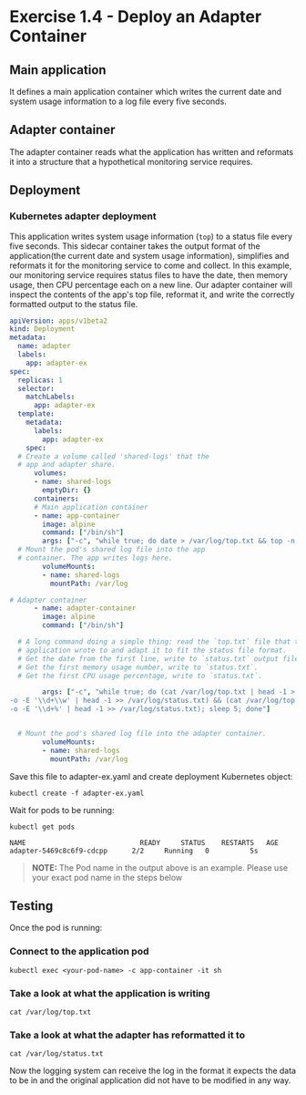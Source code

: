 # Exercise 1.4 - Deploy an Adapter Container

## Main application
It defines a main application container which writes the current date and system usage information to a log file every five seconds. 
## Adapter container 
The adapter container reads what the application has written and reformats it into a structure that a hypothetical monitoring service requires.

## Deployment
### Kubernetes adapter deployment
This application writes system usage information (`top`) to a status file every five seconds. This sidecar container takes the output format of the application(the current date and system usage information), simplifies and reformats it for the monitoring service to come and collect. In this example, our monitoring service requires status files to have the date, then memory usage, then CPU percentage each on a new line. Our adapter container will inspect the contents of the app's top file, reformat it, and write the correctly formatted output to the status file.


```yaml
apiVersion: apps/v1beta2
kind: Deployment
metadata:
  name: adapter
  labels:
    app: adapter-ex
spec:
  replicas: 1
  selector:
    matchLabels:
      app: adapter-ex
  template:
    metadata:
      labels:
        app: adapter-ex
    spec:
  # Create a volume called 'shared-logs' that the
  # app and adapter share.
      volumes:
      - name: shared-logs 
        emptyDir: {}
      containers:
      # Main application container
      - name: app-container
        image: alpine
        command: ["/bin/sh"]
        args: ["-c", "while true; do date > /var/log/top.txt && top -n 1 -b >> /var/log/top.txt; sleep 5;done"]
  # Mount the pod's shared log file into the app 
  # container. The app writes logs here.
        volumeMounts:
        - name: shared-logs
          mountPath: /var/log

# Adapter container
      - name: adapter-container
        image: alpine
        command: ["/bin/sh"]

  # A long command doing a simple thing: read the `top.txt` file that the
  # application wrote to and adapt it to fit the status file format.
  # Get the date from the first line, write to `status.txt` output file.
  # Get the first memory usage number, write to `status.txt`.
  # Get the first CPU usage percentage, write to `status.txt`.

        args: ["-c", "while true; do (cat /var/log/top.txt | head -1 > /var/log/status.txt) && (cat /var/log/top.txt | head -2 | tail -1 | grep
-o -E '\\d+\\w' | head -1 >> /var/log/status.txt) && (cat /var/log/top.txt | head -3 | tail -1 | grep
-o -E '\\d+%' | head -1 >> /var/log/status.txt); sleep 5; done"]


  # Mount the pod's shared log file into the adapter container.
        volumeMounts:
        - name: shared-logs
          mountPath: /var/log
```


Save this file to adapter-ex.yaml and create deployment Kubernetes object:

```
kubectl create -f adapter-ex.yaml
```

Wait for pods to be running:
```console
kubectl get pods

NAME                            READY     STATUS    RESTARTS   AGE
adapter-5469c8c6f9-cdcpp      2/2     Running   0          5s
```

>**NOTE:** The Pod name in the output above is an example. Please use your exact pod name in the steps below

## Testing
Once the pod is running:
   
### Connect to the application pod
```console
kubectl exec <your-pod-name> -c app-container -it sh
``` 
### Take a look at what the application is writing
```   
cat /var/log/top.txt
```   
### Take a look at what the adapter has reformatted it to
```   
cat /var/log/status.txt
```

Now the logging system can receive the log in the format it expects the data to be in and the original application did not have to be modified in any way.
